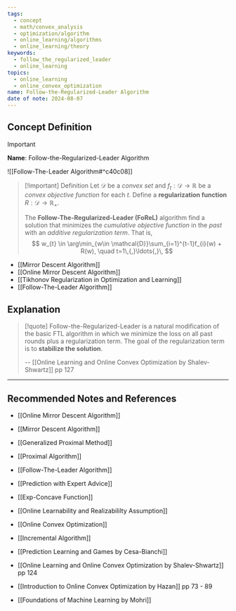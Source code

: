 ```yaml
---
tags:
  - concept
  - math/convex_analysis
  - optimization/algorithm
  - online_learning/algorithms
  - online_learning/theory
keywords:
  - follow_the_regularized_leader
  - online_learning
topics:
  - online_learning
  - online_convex_optimization
name: Follow-the-Regularized-Leader Algorithm
date of note: 2024-08-07
---
```


## Concept Definition

>[!important]
>**Name**: Follow-the-Regularized-Leader Algorithm

![[Follow-The-Leader Algorithm#^c40c08]]

>[!important] Definition
>Let $\mathcal{D}$ be a *convex set* and $f_{t}: \mathcal{D} \to \mathbb{R}$ be a *convex objective function* for each $t$. Define a **regularization function** $R: \mathcal{D}\to \mathbb{R}_{+}$.
>
>The **Follow-The-Regularized-Leader (FoReL)** algorithm find a solution that minimizes the *cumulative objective function* in the *past* with an *additive regularization term*. That is,
>$$
> w_{t} \in \arg\min_{w\in \mathcal{D}}\sum_{i=1}^{t-1}f_{i}(w) + R(w), \quad t=1\,{,}\ldots{,}\,
>$$

- [[Mirror Descent Algorithm]]
- [[Online Mirror Descent Algorithm]]
- [[Tikhonov Regularization in Optimization and Learning]]
- [[Follow-The-Leader Algorithm]]


## Explanation

>[!quote]
>Follow-the-Regularized-Leader is a natural modification of the basic FTL algorithm in which we minimize the loss on all past rounds plus a regularization term. The goal of the regularization term is to **stabilize the solution**.
>
>-- [[Online Learning and Online Convex Optimization by Shalev-Shwartz]] pp 127





-----------
##  Recommended Notes and References


- [[Online Mirror Descent Algorithm]]
- [[Mirror Descent Algorithm]]
- [[Generalized Proximal Method]]
- [[Proximal Algorithm]]


- [[Follow-The-Leader Algorithm]]
- [[Prediction with Expert Advice]]
- [[Exp-Concave Function]]



- [[Online Learnability and Realizabililty Assumption]]
- [[Online Convex Optimization]]
- [[Incremental Algorithm]]




- [[Prediction Learning and Games by Cesa-Bianchi]]
- [[Online Learning and Online Convex Optimization by Shalev-Shwartz]] pp 124
- [[Introduction to Online Convex Optimization by Hazan]] pp 73 - 89
- [[Foundations of Machine Learning by Mohri]]